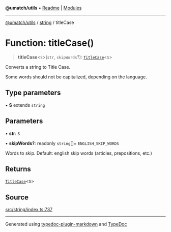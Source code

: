 **@umatch/utils** • [Readme](../../index.md) \| [Modules](../../modules.md)

***

[@umatch/utils](../../modules.md) / [string](../index.md) / titleCase

# Function: titleCase()

> **titleCase**\<`S`\>(`str`, `skipWords`?): [`TitleCase`](../type-aliases/TitleCase.md)\<`S`\>

Converts a string to Title Case.

Some words should not be capitalized, depending on the language.

## Type parameters

• **S** extends `string`

## Parameters

• **str**: `S`

• **skipWords?**: readonly `string`[]= `ENGLISH_SKIP_WORDS`

Words to skip. Default: english skip words (articles, prepositions, etc.)

## Returns

[`TitleCase`](../type-aliases/TitleCase.md)\<`S`\>

## Source

[src/string/index.ts:737](https://github.com/umatch-oficial/utils/blob/7369e19/src/string/index.ts#L737)

***

Generated using [typedoc-plugin-markdown](https://www.npmjs.com/package/typedoc-plugin-markdown) and [TypeDoc](https://typedoc.org/)
